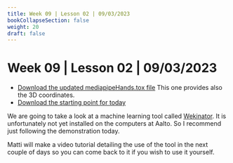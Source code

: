 ```yaml
---
title: Week 09 | Lesson 02 | 09/03/2023
bookCollapseSection: false
weight: 20
draft: false
---
```


# Week 09 | Lesson 02 | 09/03/2023

- [Download the updated mediapipeHands.tox file](../../tools-and-technology/mediapipe/examples/mediapipeHands.tox) This one provides also the 3D coordinates.
- [Download the starting point for today](../../tools-and-technology/mediapipe/examples/tests/mediapipeHands_2D-VS-3D.toe)

We are going to take a look at a machine learning tool called [Wekinator](http://www.wekinator.org/). It is unfortunately not yet installed on the computers at Aalto. So I recommend just following the demonstration today.

Matti will make a video tutorial detailing the use of the tool in the next couple of days so you can come back to it if you wish to use it yourself.